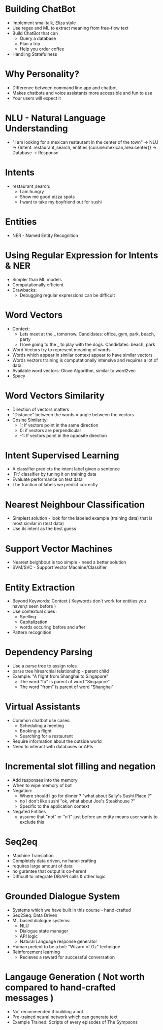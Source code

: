 # Building ChatBot

  - Implement smalltalk, Eliza style
  - Use regex and ML to extract meaning from free-flow text
  - Build ChatBot that can
    - Query a database
    - Plan a trip
    - Help you order coffee
  - Handling Statefulness

# Why Personality?

  - Difference between command line app and chatbot
  - Makes chatbots and voice assistants more accessible and fun to use
  - Your users will expect it

# NLU - Natural Language Understanding

  - "I am looking for a mexican restaurant in the center of the town" -> NLU -> {Intent: restaurant_search, entities:{cuisine:mexican,area:center}} -> Database -> Response

# Intents
  - restaurant_search:
    - I am hungry
    - Show me good pizza spots
    - I want to take my boyfriend out for sushi

# Entities
  - NER - Named Entity Recognition

# Using Regular Expression for Intents & NER
  - Simpler than ML models
  - Computationally efficient
  - Drawbacks:
    - Debugging regular expressions can be difficult

# Word Vectors
  - Context: 
    - Lets meet at the _ tomorrow. Candidates: office, gym, park, beach, party
    - I love going to the _ to play with the dogs. Candidates: beach, park
  - Word Vectors try to represent meaning of words
  - Words which appear in similar context appear to have similar vectors
  - Words vectors training is computationally intensive and requires a lot of data.
  - Available word vectors: Glove Algorithm, similar to word2vec
  - Spacy

# Word Vectors Similarity
  - Direction of vectors matters
  - "Distance" between the words = angle between the vectors
  - Cosine Similarity:
    - 1: If vectors point in the same direction
    - 0: if vectors are perpendicular
    - -1: If vectors point in the opposite direction
    
# Intent Supervised Learning
  - A classifier predicts the intent label given a sentence
  - 'Fit' classifier by tuning it on training data
  - Evaluate performance on test data
  - The fraction of labels we predict correctly
  
# Nearest Neighbour Classification
  - Simplest solution - look for the labeled example (training data) that is most similar in (test data)
  - Use its intent as the best guess
  
# Support Vector Machines
  - Nearest beighbour is too simple - need a better solution
  - SVM/SVC - Support Vector Machine/Classifier
  
# Entity Extraction
  - Beyond Keywords: Context ( Keywords don't work for entities you haven;t seen before )
  - Use contextual clues :
    - Spelling
    - Capitalization
    - words occuring before and after
  - Pattern recognition
  
# Dependency Parsing
  - Use a parse tree to assign roles
  - parse tree hirearchial relationship - parent child
  - Example: "A flight from Shanghai to Singapore"
    - The word "to" is parent of word "Singapore"
    - The word "from" is parent of word "Shanghai"
    
# Virtual Assistants
  - Common chatbot use cases:
    - Scheduling a meeting
    - Booking a flight
    - Searching for a restaurant
  - Require information about the outside world
  - Need to interact with databases or APIs

# Incremental slot filling and negation
  - Add responses into the memory
  - When to wipe memory of bot
  - Negation:
    - Where should i go for dinner ?   "what about Sally's Sushi Place ?"
    - no I don't like sushi            "ok, what about Joe's Steakhouse ?"
    - Specific to the application context
  - Negated Entities
    - assume that "not" or "n't" just before an entity means user wants to exclude this

# Seq2eq
  - Machine Translation
  - Completely data driven, no hand-crafting
  - requires large amount of data
  - no gurantee that output is co-herent
  - Difficult to integrate DB/API calls & other logic
  
# Grounded Dialogue System
  - Systems which we have built in this course - hand-crafted
  - Seq2Seq: Data Driven
  - ML based dialogue systems:
    - NLU
    - Dialogue state manager
    - API logic
    - Natural Language response generator
  - Human pretent to be a bot: "Wizard of Oz" technique
  - Reinforcement learning
    - Recieves a reward for successful conversation

# Langauge Generation ( Not worth compared to hand-crafted messages )
  - Not recommended if building a bot
  - Pre-trained neural network which can generate text
  - Example Trained: Scripts of every episodes of The Sympsons

